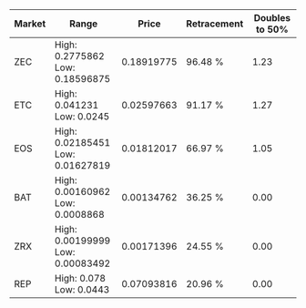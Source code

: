 | Market | Range | Price| Retracement | Doubles to 50% |
| --- | --- | --- | --- | --- |
| ZEC | High: 0.2775862<br />Low: 0.18596875 | 0.18919775 | 96.48 % | 1.23 |
| ETC | High: 0.041231<br />Low: 0.0245 | 0.02597663 | 91.17 % | 1.27 |
| EOS | High: 0.02185451<br />Low: 0.01627819 | 0.01812017 | 66.97 % | 1.05 |
| BAT | High: 0.00160962<br />Low: 0.0008868 | 0.00134762 | 36.25 % | 0.00 |
| ZRX | High: 0.00199999<br />Low: 0.00083492 | 0.00171396 | 24.55 % | 0.00 |
| REP | High: 0.078<br />Low: 0.0443 | 0.07093816 | 20.96 % | 0.00 |
